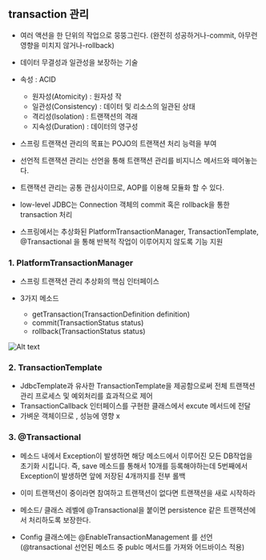 
## transaction 관리
- 여러 액션을 한 단위의 작업으로 뭉뚱그린다. (완전히 성공하거나-commit, 아무런 영향을 미치지 않거나-rollback)
- 데이터 무결성과 일관성을 보장하는 기술

- 속성 : ACID
  + 원자성(Atomicity) : 원자성 작
  + 일관성(Consistency) : 데이터 및 리소스의 일관된 상태
  + 격리성(Isolation) : 트랜잭션의 격래
  + 지속성(Duration) : 데이터의 영구성

- 스프링 트랜잭션 관리의 목표는 POJO의 트랜잭션 처리 능력을 부여

- 선언적 트랜잭션 관리는 선언을 통해 트랜잭션 관리를 비지니스 메서드와 떼어놓는다.
- 트랜잭션 관리는 공통 관심사이므로, AOP를 이용해 모듈화 할 수 있다.

- low-level JDBC는 Connection 객체의 commit 혹은 rollback을 통한 transaction 처리 

- 스프링에서는 추상화된 PlatformTransactionManager, 
   TransactionTemplate, @Transactional 을 통해 반복적 작업이 이루어지지 않도록 기능 지원


### 1. PlatformTransactionManager

- 스프링 트랜잭션 관리 추상화의 핵심 인터페이스

- 3가지 메소드
  + getTransaction(TransactionDefinition definition)
  + commit(TransactionStatus status)
  + rollback(TransactionStatus status)


![Alt text](http://javacodebook.com/wp-content/uploads/2013/07/fig09-03.jpg)
  

### 2. TransactionTemplate

- JdbcTemplate과 유사한 TransactionTemplate을 제공함으로써 전체 트랜잭션 관리 프로세스 및 예외처리를 효과적으로 제어
- TransactionCallback 인터페이스를 구현한 클래스에서 excute 메서드에 전달
- 가벼운 객체이므로 , 성능에 영향 x



### 3. @Transactional

- 메소드 내에서 Exception이 발생하면 해당 메소드에서 이루어진 모든 DB작업을 초기화 시킵니다. 즉, save 메소드를 통해서 10개를 등록해야하는데 5번째에서 Exception이 발생하면 앞에 저장된 4개까지를 전부 롤백
  
-  이미 트랜잭션이 중이라면 참여하고 트랜잭션이 없다면 트랜잭션을 새로 시작하라

- 메소드/ 클래스 레벨에 @Transactional을 붙이면 persistence 같은 트랜잭션에서 처리하도록 보장한다.

- Config 클래스에는 @EnableTransactionManagement 를 선언 (@transactional 선언된 메소드 중 publc 메서드를 가져와 어드바이스 적용)